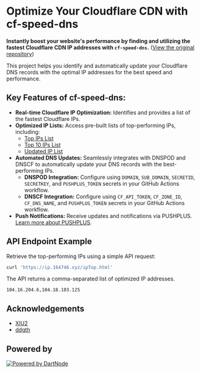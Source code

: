 # Optimize Your Cloudflare CDN with cf-speed-dns

**Instantly boost your website's performance by finding and utilizing the fastest Cloudflare CDN IP addresses with `cf-speed-dns`.**  ([View the original repository](https://github.com/ZhiXuanWang/cf-speed-dns))

This project helps you identify and automatically update your Cloudflare DNS records with the optimal IP addresses for the best speed and performance.

## Key Features of cf-speed-dns:

*   **Real-time Cloudflare IP Optimization:**  Identifies and provides a list of the fastest Cloudflare IPs.
*   **Optimized IP Lists:** Access pre-built lists of top-performing IPs, including:
    *   [Top IPs List](https://ip.164746.xyz/ipTop.html)
    *   [Top 10 IPs List](https://ip.164746.xyz/ipTop10.html)
    *   [Updated IP List](https://ip.164746.xyz)
*   **Automated DNS Updates:** Seamlessly integrates with DNSPOD and DNSCF to automatically update your DNS records with the best-performing IPs.
    *   **DNSPOD Integration:** Configure using `DOMAIN`, `SUB_DOMAIN`, `SECRETID`, `SECRETKEY`, and `PUSHPLUS_TOKEN` secrets in your GitHub Actions workflow.
    *   **DNSCF Integration:** Configure using `CF_API_TOKEN`, `CF_ZONE_ID`, `CF_DNS_NAME`, and `PUSHPLUS_TOKEN` secrets in your GitHub Actions workflow.
*   **Push Notifications:**  Receive updates and notifications via PUSHPLUS.  [Learn more about PUSHPLUS](https://www.pushplus.plus/push1.html).

## API Endpoint Example

Retrieve the top-performing IPs using a simple API request:

```bash
curl 'https://ip.164746.xyz/ipTop.html'
```

The API returns a comma-separated list of optimized IP addresses.

```
104.16.204.6,104.18.103.125
```

## Acknowledgements

*   [XIU2](https://github.com/XIU2/CloudflareSpeedTest)
*   [ddgth](https://github.com/ddgth/cf2dns)

## Powered by

[![Powered by DartNode](https://dartnode.com/branding/DN-Open-Source-sm.png)](https://dartnode.com "Powered by DartNode - Free VPS for Open Source")